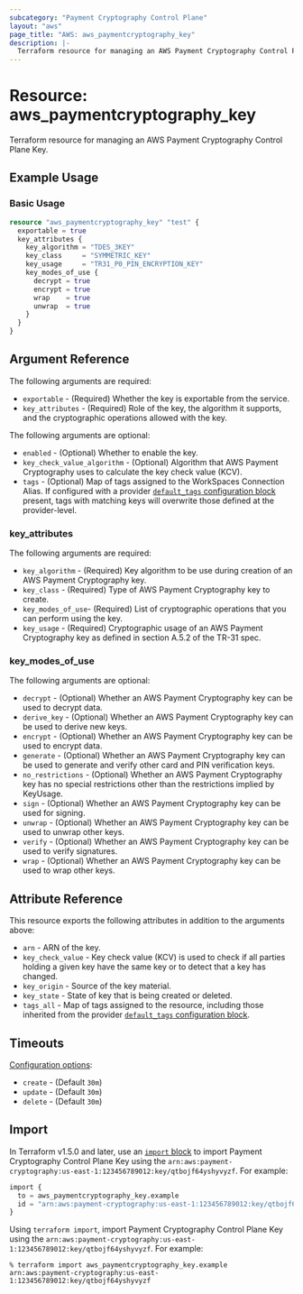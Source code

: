 ```yaml
---
subcategory: "Payment Cryptography Control Plane"
layout: "aws"
page_title: "AWS: aws_paymentcryptography_key"
description: |-
  Terraform resource for managing an AWS Payment Cryptography Control Plane Key.
---
```

# Resource: aws_paymentcryptography_key

Terraform resource for managing an AWS Payment Cryptography Control Plane Key.

## Example Usage

### Basic Usage

```terraform
resource "aws_paymentcryptography_key" "test" {
  exportable = true
  key_attributes {
    key_algorithm = "TDES_3KEY"
    key_class     = "SYMMETRIC_KEY"
    key_usage     = "TR31_P0_PIN_ENCRYPTION_KEY"
    key_modes_of_use {
      decrypt = true
      encrypt = true
      wrap    = true
      unwrap  = true
    }
  }
}
```

## Argument Reference

The following arguments are required:

* `exportable` - (Required) Whether the key is exportable from the service.
* `key_attributes` - (Required) Role of the key, the algorithm it supports, and the cryptographic operations allowed with the key.

The following arguments are optional:

* `enabled` - (Optional) Whether to enable the key.
* `key_check_value_algorithm` - (Optional) Algorithm that AWS Payment Cryptography uses to calculate the key check value (KCV).
* `tags` - (Optional) Map of tags assigned to the WorkSpaces Connection Alias. If configured with a provider [`default_tags` configuration block](https://registry.terraform.io/providers/hashicorp/aws/latest/docs#default_tags-configuration-block) present, tags with matching keys will overwrite those defined at the provider-level.

### key_attributes

The following arguments are required:

* `key_algorithm` - (Required) Key algorithm to be use during creation of an AWS Payment Cryptography key.
* `key_class` - (Required) Type of AWS Payment Cryptography key to create.
* `key_modes_of_use`- (Required) List of cryptographic operations that you can perform using the key.
* `key_usage` - (Required) Cryptographic usage of an AWS Payment Cryptography key as defined in section A.5.2 of the TR-31 spec.

### key_modes_of_use

The following arguments are optional:

* `decrypt` - (Optional) Whether an AWS Payment Cryptography key can be used to decrypt data.
* `derive_key` - (Optional) Whether an AWS Payment Cryptography key can be used to derive new keys.
* `encrypt` - (Optional) Whether an AWS Payment Cryptography key can be used to encrypt data.
* `generate` - (Optional) Whether an AWS Payment Cryptography key can be used to generate and verify other card and PIN verification keys.
* `no_restrictions` - (Optional) Whether an AWS Payment Cryptography key has no special restrictions other than the restrictions implied by KeyUsage.
* `sign` - (Optional) Whether an AWS Payment Cryptography key can be used for signing.
* `unwrap` - (Optional) Whether an AWS Payment Cryptography key can be used to unwrap other keys.
* `verify` - (Optional) Whether an AWS Payment Cryptography key can be used to verify signatures.
* `wrap` - (Optional) Whether an AWS Payment Cryptography key can be used to wrap other keys.

## Attribute Reference

This resource exports the following attributes in addition to the arguments above:

* `arn` - ARN of the key.
* `key_check_value` - Key check value (KCV) is used to check if all parties holding a given key have the same key or to detect that a key has changed.
* `key_origin` - Source of the key material.
* `key_state` - State of key that is being created or deleted.
* `tags_all` - Map of tags assigned to the resource, including those inherited from the provider [`default_tags` configuration block](https://registry.terraform.io/providers/hashicorp/aws/latest/docs#default_tags-configuration-block).

## Timeouts

[Configuration options](https://developer.hashicorp.com/terraform/language/resources/syntax#operation-timeouts):

* `create` - (Default `30m`)
* `update` - (Default `30m`)
* `delete` - (Default `30m`)

## Import

In Terraform v1.5.0 and later, use an [`import` block](https://developer.hashicorp.com/terraform/language/import) to import Payment Cryptography Control Plane Key using the `arn:aws:payment-cryptography:us-east-1:123456789012:key/qtbojf64yshyvyzf`. For example:

```terraform
import {
  to = aws_paymentcryptography_key.example
  id = "arn:aws:payment-cryptography:us-east-1:123456789012:key/qtbojf64yshyvyzf"
}
```

Using `terraform import`, import Payment Cryptography Control Plane Key using the `arn:aws:payment-cryptography:us-east-1:123456789012:key/qtbojf64yshyvyzf`. For example:

```console
% terraform import aws_paymentcryptography_key.example arn:aws:payment-cryptography:us-east-1:123456789012:key/qtbojf64yshyvyzf
```
